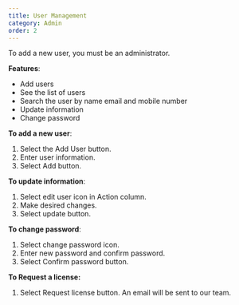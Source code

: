 ```yaml
---
title: User Management
category: Admin
order: 2
---
```

To add a new user, you must be an administrator. 

**Features**: 
* Add users 
* See the list of users
* Search the user by name email and mobile number 
* Update information
* Change password

**To add a new user**: 

1. Select the Add User button. 
2. Enter user information. 
3. Select Add button. 

**To update information**: 

1. Select edit user icon in Action column. 
2. Make desired changes. 
3. Select update button. 

**To change password**: 

1. Select change password icon. 
2. Enter new password and confirm password. 
3. Select Confirm password button. 

**To Request a license:** 

1. Select Request license button. An email will be sent to our team. 